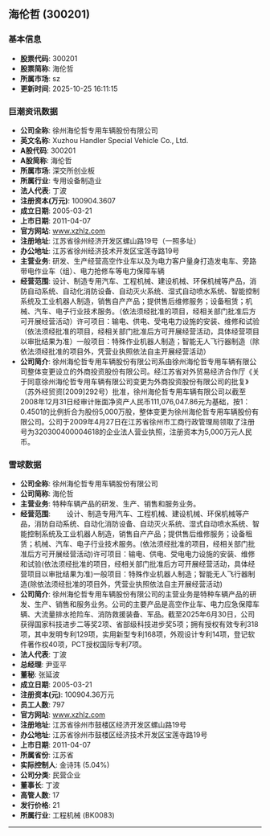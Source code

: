 ## 海伦哲 (300201)

### 基本信息

- **股票代码**: 300201
- **股票简称**: 海伦哲
- **所属市场**: sz
- **更新时间**: 2025-10-25 16:11:15

### 巨潮资讯数据

- **公司全称**: 徐州海伦哲专用车辆股份有限公司
- **英文名称**: Xuzhou Handler Special Vehicle Co., Ltd.
- **A股代码**: 300201
- **A股简称**: 海伦哲
- **所属市场**: 深交所创业板
- **所属行业**: 专用设备制造业
- **法人代表**: 丁波
- **注册资本(万元)**: 100904.3607
- **成立日期**: 2005-03-21
- **上市日期**: 2011-04-07
- **官方网站**: www.xzhlz.com
- **注册地址**: 江苏省徐州经济开发区螺山路19号（一照多址）
- **办公地址**: 江苏省徐州经济技术开发区宝莲寺路19号
- **主营业务**: 研发、生产经营高空作业车以及为电力客户量身打造发电车、旁路带电作业车（组）、电力抢修车等电力保障车辆
- **经营范围**: 设计、制造专用汽车、工程机械、建设机械、环保机械等产品，消防自动系统、自动化消防设备、自动灭火系统、湿式自动喷水系统、智能控制系统及工业机器人制造，销售自产产品；提供售后维修服务；设备租赁；机械、汽车、电子行业技术服务。（依法须经批准的项目，经相关部门批准后方可开展经营活动）许可项目：输电、供电、受电电力设施的安装、维修和试验（依法须经批准的项目，经相关部门批准后方可开展经营活动，具体经营项目以审批结果为准）一般项目：特殊作业机器人制造；智能无人飞行器制造（除依法须经批准的项目外，凭营业执照依法自主开展经营活动）
- **公司简介**: 徐州海伦哲专用车辆股份有限公司系由徐州海伦哲专用车辆有限公司整体变更设立的外商投资股份有限公司。经江苏省对外贸易经济合作厅《关于同意徐州海伦哲专用车辆有限公司变更为外商投资股份有限公司的批复》（苏外经贸资[2009]292号）批准，徐州海伦哲专用车辆有限公司以截至2008年12月31日经审计账面净资产人民币111,076,047.86元为基础，按1：0.4501的比例折合为股份5,000万股，整体变更为徐州海伦哲专用车辆股份有限公司。公司于2009年4月27日在江苏省徐州市工商行政管理局领取了注册号为320300400004618的企业法人营业执照，注册资本为5,000万元人民币。

### 雪球数据

- **公司全称**: 徐州海伦哲专用车辆股份有限公司
- **公司简称**: 海伦哲
- **主营业务**: 特种车辆产品的研发、生产、销售和服务业务。
- **经营范围**: 　　设计、制造专用汽车、工程机械、建设机械、环保机械等产品，消防自动系统、自动化消防设备、自动灭火系统、湿式自动喷水系统、智能控制系统及工业机器人制造，销售自产产品；提供售后维修服务；设备租赁；机械、汽车、电子行业技术服务。(依法须经批准的项目，经相关部门批准后方可开展经营活动)许可项目：输电、供电、受电电力设施的安装、维修和试验(依法须经批准的项目，经相关部门批准后方可开展经营活动，具体经营项目以审批结果为准)一般项目：特殊作业机器人制造；智能无人飞行器制造(除依法须经批准的项目外，凭营业执照依法自主开展经营活动)
- **公司简介**: 徐州海伦哲专用车辆股份有限公司的主营业务是特种车辆产品的研发、生产、销售和服务业务。公司的主要产品是高空作业车、电力应急保障车辆、大流量排水抢险车、消防救援装备、军品。截至2025年6月30日，公司获得国家科技进步二等奖2项、省部级科技进步奖5项；拥有授权有效专利318项，其中发明专利129项，实用新型专利168项，外观设计专利14项，登记软件著作权40项，PCT授权国际专利7项。
- **法人代表**: 丁波
- **总经理**: 尹亚平
- **董秘**: 张延波
- **成立日期**: 2005-03-21
- **注册资本(元)**: 100904.36万元
- **员工人数**: 797
- **官方网站**: www.xzhlz.com
- **注册地址**: 江苏省徐州市鼓楼区经济开发区螺山路19号
- **办公地址**: 江苏省徐州市鼓楼区经济技术开发区宝莲寺路19号
- **上市日期**: 2011-04-07
- **所属省份**: 江苏省
- **实际控制人**: 金诗玮 (5.04%)
- **公司分类**: 民营企业
- **董事长**: 丁波
- **高管人数**: 17
- **发行价格**: 21
- **所属行业**: 工程机械 (BK0083)

---